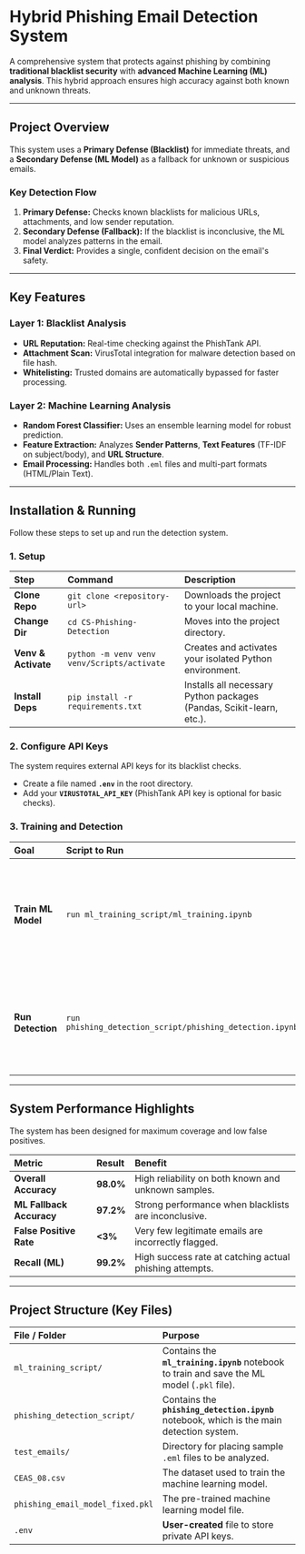 # Hybrid Phishing Email Detection System

A comprehensive system that protects against phishing by combining **traditional blacklist security** with **advanced Machine Learning (ML) analysis**. This hybrid approach ensures high accuracy against both known and unknown threats.

---

## Project Overview

This system uses a **Primary Defense (Blacklist)** for immediate threats, and a **Secondary Defense (ML Model)** as a fallback for unknown or suspicious emails.

### Key Detection Flow

1.  **Primary Defense:** Checks known blacklists for malicious URLs, attachments, and low sender reputation.
2.  **Secondary Defense (Fallback):** If the blacklist is inconclusive, the ML model analyzes patterns in the email.
3.  **Final Verdict:** Provides a single, confident decision on the email's safety.

---

## Key Features

### Layer 1: Blacklist Analysis
* **URL Reputation:** Real-time checking against the PhishTank API.
* **Attachment Scan:** VirusTotal integration for malware detection based on file hash.
* **Whitelisting:** Trusted domains are automatically bypassed for faster processing.

### Layer 2: Machine Learning Analysis
* **Random Forest Classifier:** Uses an ensemble learning model for robust prediction.
* **Feature Extraction:** Analyzes **Sender Patterns**, **Text Features** (TF-IDF on subject/body), and **URL Structure**.
* **Email Processing:** Handles both `.eml` files and multi-part formats (HTML/Plain Text).

---

## Installation & Running

Follow these steps to set up and run the detection system.

### 1. Setup

| Step | Command | Description |
| :--- | :--- | :--- |
| **Clone Repo** | `git clone <repository-url>` | Downloads the project to your local machine. |
| **Change Dir** | `cd CS-Phishing-Detection` | Moves into the project directory. |
| **Venv & Activate** | `python -m venv venv` <br> `venv/Scripts/activate` | Creates and activates your isolated Python environment. |
| **Install Deps** | `pip install -r requirements.txt` | Installs all necessary Python packages (Pandas, Scikit-learn, etc.). |

### 2. Configure API Keys

The system requires external API keys for its blacklist checks.

* Create a file named **`.env`** in the root directory.
* Add your **`VIRUSTOTAL_API_KEY`** (PhishTank API key is optional for basic checks).

### 3. Training and Detection

| Goal | Script to Run | Notes |
| :--- | :--- | :--- |
| **Train ML Model** | `run ml_training_script/ml_training.ipynb` | Required only if you need to retrain the model. Extract `CEAS_08.csv` from `archive.zip` first. |
| **Run Detection** | `run phishing_detection_script/phishing_detection.ipynb` | This executes the full hybrid analysis on emails in your `test_emails` directory. |

---

## System Performance Highlights

The system has been designed for maximum coverage and low false positives.

| Metric | Result | Benefit |
| :--- | :--- | :--- |
| **Overall Accuracy** | **98.0%** | High reliability on both known and unknown samples. |
| **ML Fallback Accuracy**| **97.2%** | Strong performance when blacklists are inconclusive. |
| **False Positive Rate** | **<3%** | Very few legitimate emails are incorrectly flagged. |
| **Recall (ML)** | **99.2%** | High success rate at catching actual phishing attempts. |

---

## Project Structure (Key Files)

| File / Folder | Purpose |
| :--- | :--- |
| `ml_training_script/` | Contains the **`ml_training.ipynb`** notebook to train and save the ML model (`.pkl` file). |
| `phishing_detection_script/` | Contains the **`phishing_detection.ipynb`** notebook, which is the main detection system. |
| `test_emails/` | Directory for placing sample `.eml` files to be analyzed. |
| `CEAS_08.csv` | The dataset used to train the machine learning model. |
| `phishing_email_model_fixed.pkl` | The pre-trained machine learning model file. |
| `.env` | **User-created** file to store private API keys. |
